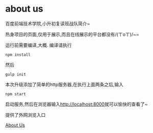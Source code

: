 # about us
百度前端技术学院,小升初复读班战队简介~

热身项目的页面,仅用于展示,而且在线展示的平台都没有/(ㄒoㄒ)/~~

运行前需要编译,大概.
编译请执行

`npm install`

然后

`gulp init`

本次升级添加了简单的http服务器,在执行上面两条之后,输入

`npm start`

启动服务,然后在浏览器输入<http://localhost:8000>就可以愉快的查看了~

提供了外网浏览入口

[About Us](http://115.159.161.35:8001)